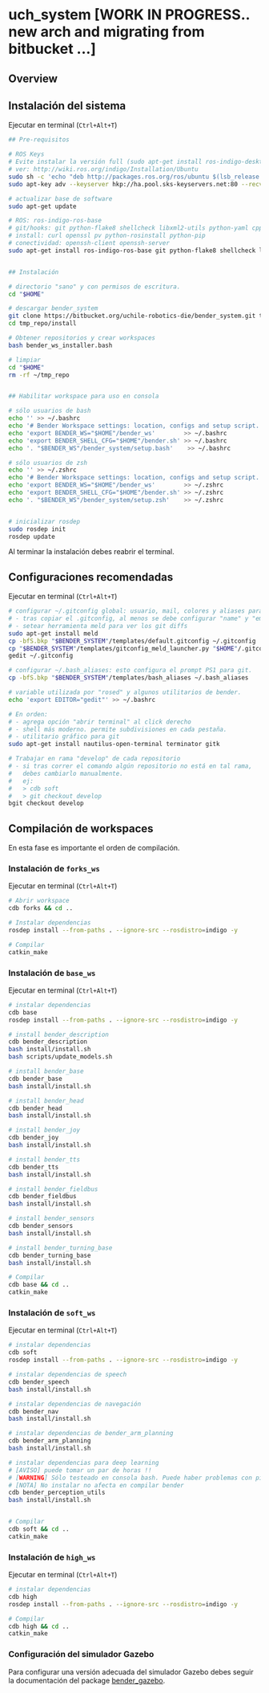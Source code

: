 # uch_system [WORK IN PROGRESS.. new arch and migrating from bitbucket ...]

## Overview


## Instalación del sistema

Ejecutar en terminal (`Ctrl+Alt+T`)

```bash
## Pre-requisitos

# ROS Keys
# Evite instalar la versión full (sudo apt-get install ros-indigo-desktop-full) o alguna de las otras variantes.
# ver: http://wiki.ros.org/indigo/Installation/Ubuntu
sudo sh -c 'echo "deb http://packages.ros.org/ros/ubuntu $(lsb_release -sc) main" > /etc/apt/sources.list.d/ros-latest.list'
sudo apt-key adv --keyserver hkp://ha.pool.sks-keyservers.net:80 --recv-key 421C365BD9FF1F717815A3895523BAEEB01FA116

# actualizar base de software
sudo apt-get update

# ROS: ros-indigo-ros-base
# git/hooks: git python-flake8 shellcheck libxml2-utils python-yaml cppcheck
# install: curl openssl pv python-rosinstall python-pip
# conectividad: openssh-client openssh-server
sudo apt-get install ros-indigo-ros-base git python-flake8 shellcheck libxml2-utils python-yaml cppcheck curl openssl pv python-rosinstall python-pip openssh-client openssh-server


## Instalación

# directorio "sano" y con permisos de escritura.
cd "$HOME"

# descargar bender_system
git clone https://bitbucket.org/uchile-robotics-die/bender_system.git tmp_repo
cd tmp_repo/install

# Obtener repositorios y crear workspaces
bash bender_ws_installer.bash

# limpiar
cd "$HOME"
rm -rf ~/tmp_repo


## Habilitar workspace para uso en consola

# sólo usuarios de bash
echo '' >> ~/.bashrc
echo '# Bender Workspace settings: location, configs and setup script.' >> ~/.bashrc
echo 'export BENDER_WS="$HOME"/bender_ws'        >> ~/.bashrc
echo 'export BENDER_SHELL_CFG="$HOME"/bender.sh' >> ~/.bashrc
echo '. "$BENDER_WS"/bender_system/setup.bash'    >> ~/.bashrc

# sólo usuarios de zsh
echo '' >> ~/.zshrc
echo '# Bender Workspace settings: location, configs and setup script.' >> ~/.zshrc
echo 'export BENDER_WS="$HOME"/bender_ws'        >> ~/.zshrc
echo 'export BENDER_SHELL_CFG="$HOME"/bender.sh' >> ~/.zshrc
echo '. "$BENDER_WS"/bender_system/setup.zsh'    >> ~/.zshrc


# inicializar rosdep
sudo rosdep init
rosdep update
```
Al terminar la instalación debes reabrir el terminal.


## Configuraciones recomendadas

Ejecutar en terminal (`Ctrl+Alt+T`)

```bash
# configurar ~/.gitconfig global: usuario, mail, colores y aliases para comandos git.
# - tras copiar el .gitconfig, al menos se debe configurar "name" y "email"!!!
# - setear herramienta meld para ver los git diffs
sudo apt-get install meld
cp -bfS.bkp "$BENDER_SYSTEM"/templates/default.gitconfig ~/.gitconfig
cp "$BENDER_SYSTEM"/templates/gitconfig_meld_launcher.py "$HOME"/.gitconfig_meld_launcher.py
gedit ~/.gitconfig

# configurar ~/.bash_aliases: esto configura el prompt PS1 para git. 
cp -bfS.bkp "$BENDER_SYSTEM"/templates/bash_aliases ~/.bash_aliases

# variable utilizada por "rosed" y algunos utilitarios de bender.
echo 'export EDITOR="gedit"' >> ~/.bashrc

# En orden:
# - agrega opción "abrir terminal" al click derecho
# - shell más moderno. permite subdivisiones en cada pestaña.
# - utilitario gráfico para git
sudo apt-get install nautilus-open-terminal terminator gitk

# Trabajar en rama "develop" de cada repositorio
# - si tras correr el comando algún repositorio no está en tal rama,
#   debes cambiarlo manualmente.
#   ej:
#   > cdb soft
#   > git checkout develop
bgit checkout develop
```


## Compilación de workspaces

En esta fase es importante el orden de compilación.


### Instalación de `forks_ws`

Ejecutar en terminal (`Ctrl+Alt+T`)

```bash
# Abrir workspace
cdb forks && cd ..

# Instalar dependencias
rosdep install --from-paths . --ignore-src --rosdistro=indigo -y

# Compilar
catkin_make
```


### Instalación de `base_ws`

Ejecutar en terminal (`Ctrl+Alt+T`)

```bash
# instalar dependencias
cdb base
rosdep install --from-paths . --ignore-src --rosdistro=indigo -y

# install bender_description
cdb bender_description
bash install/install.sh
bash scripts/update_models.sh

# install bender_base
cdb bender_base
bash install/install.sh

# install bender_head
cdb bender_head
bash install/install.sh

# install bender_joy
cdb bender_joy
bash install/install.sh

# install bender_tts
cdb bender_tts
bash install/install.sh

# install bender_fieldbus
cdb bender_fieldbus
bash install/install.sh

# install bender_sensors
cdb bender_sensors
bash install/install.sh

# install bender_turning_base
cdb bender_turning_base
bash install/install.sh

# Compilar
cdb base && cd ..
catkin_make
```


### Instalación de `soft_ws`

Ejecutar en terminal (`Ctrl+Alt+T`)

```bash
# instalar dependencias
cdb soft
rosdep install --from-paths . --ignore-src --rosdistro=indigo -y

# instalar dependencias de speech
cdb bender_speech
bash install/install.sh

# instalar dependencias de navegación
cdb bender_nav
bash install/install.sh

# instalar dependencias de bender_arm_planning
cdb bender_arm_planning
bash install/install.sh

# instalar dependencias para deep learning
# [AVISO] puede tomar un par de horas !!
# [WARNING] Sólo testeado en consola bash. Puede haber problemas con pip. Ver: https://bitbucket.org/uchile-robotics-die/bender_system/issues/9/importerror-no-module-named
# [NOTA] No instalar no afecta en compilar bender
cdb bender_perception_utils
bash install/install.sh


# Compilar
cdb soft && cd ..
catkin_make
```

### Instalación de `high_ws`

Ejecutar en terminal (`Ctrl+Alt+T`)

```bash
# instalar dependencias
cdb high
rosdep install --from-paths . --ignore-src --rosdistro=indigo -y

# Compilar
cdb high && cd ..
catkin_make
```

### Configuración del simulador Gazebo

Para configurar una versión adecuada del simulador Gazebo debes seguir la documentación del package [bender_gazebo](https://bitbucket.org/uchile-robotics-die/bender_system/wiki/doc/packages/bender_gazebo.md).
